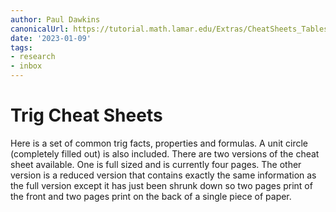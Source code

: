 ```yaml
---
author: Paul Dawkins
canonicalUrl: https://tutorial.math.lamar.edu/Extras/CheatSheets_Tables.aspx#TrigSheet
date: '2023-01-09'
tags:
- research
- inbox
---
```


# Trig Cheat Sheets

Here is a set of common trig facts, properties and formulas. A unit circle (completely filled out) is also included. There are two versions of the cheat sheet available. One is full sized and is currently four pages. The other version is a reduced version that contains exactly the same information as the full version except it has just been shrunk down so two pages print of the front and two pages print on the back of a single piece of paper.